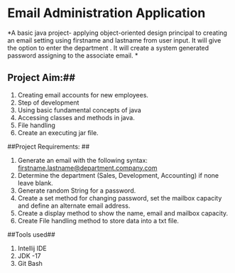 # **Email Administration Application** 
*A basic java project- applying object-oriented design principal to
creating an email setting using firstname and lastname from user input.
It will give the option to enter the department . 
It will create a system generated password assigning to the associate email. 
* 
## Project Aim:## 
1. Creating email accounts for new employees. 
2. Step of development
3. Using basic fundamental concepts of java
4. Accessing classes and methods in java.
5. File handling
6. Create an executing jar file. 

##Project Requirements: ##

1. Generate an email with the following syntax:
firstname.lastname@department.company.com
2. Determine the department (Sales, Development, Accounting) if none leave blank.
3. Generate random String for a password.
4. Create a set method for changing password, set the mailbox capacity and define an alternate email address.
5. Create a display method to show the name, email and mailbox capacity.
6. Create File handling method to store data into a txt file. 

##Tools used##

1. Intellij IDE 
2. JDK -17
3. Git Bash 



